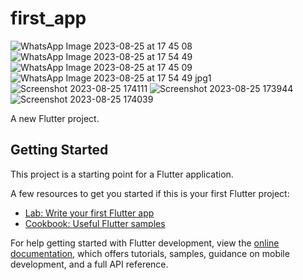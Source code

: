 # first_app
![WhatsApp Image 2023-08-25 at 17 45 08](https://github.com/monyemad/Flutter_ICT/assets/134942301/8c41a211-ad7c-4836-aee6-964974afab4b)
![WhatsApp Image 2023-08-25 at 17 54 49](https://github.com/monyemad/Flutter_ICT/assets/134942301/268fb7c5-c897-45af-8569-9ecb2db4da60)
![WhatsApp Image 2023-08-25 at 17 45 09](https://github.com/monyemad/Flutter_ICT/assets/134942301/8c57af08-aa23-4f96-a4ee-1eac71791dcb)
![WhatsApp Image 2023-08-25 at 17 54 49 jpg1](https://github.com/monyemad/Flutter_ICT/assets/134942301/d0128f33-a65a-4d6c-8d7e-435dc28c5087)
![Screenshot 2023-08-25 174111](https://github.com/monyemad/Flutter_ICT/assets/134942301/cc2660fa-9c37-43b6-8733-c48bef971372)
![Screenshot 2023-08-25 173944](https://github.com/monyemad/Flutter_ICT/assets/134942301/457138f8-8eb8-44b2-95fc-2c49e9b9a5ce)
![Screenshot 2023-08-25 174039](https://github.com/monyemad/Flutter_ICT/assets/134942301/764d0b4f-86e5-4bfa-b1e1-9178cfcfb2bd)

A new Flutter project.

## Getting Started

This project is a starting point for a Flutter application.

A few resources to get you started if this is your first Flutter project:

- [Lab: Write your first Flutter app](https://docs.flutter.dev/get-started/codelab)
- [Cookbook: Useful Flutter samples](https://docs.flutter.dev/cookbook)

For help getting started with Flutter development, view the
[online documentation](https://docs.flutter.dev/), which offers tutorials,
samples, guidance on mobile development, and a full API reference.
